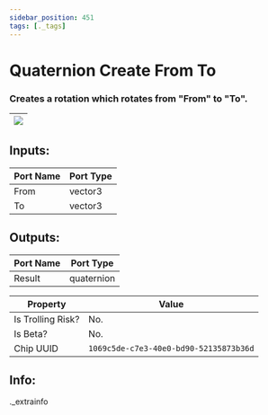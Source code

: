 ```yaml
---
sidebar_position: 451
tags: [._tags]
---
```


# Quaternion Create From To


### Creates a rotation which rotates from "From" to "To".

| ![](https://images-ext-2.discordapp.net/external/MPmIaQzlEPmgGWlgi-WxBBXt0Bjv_zWPkg1y1f_sy3s/https/www.recroomcircuits.com/image/circuit/absolute-value?width=206&height=108) |
|-----|

## Inputs:
| Port Name | Port Type |
|-----------|-----------|
| From | vector3 |
| To | vector3 |

## Outputs:
| Port Name | Port Type |
|-----------|-----------|
| Result | quaternion | 

| Property  | Value |
|-------------------|-----------|
| Is Trolling Risk? | No. |
| Is Beta? | No. |
| Chip UUID | `1069c5de-c7e3-40e0-bd90-52135873b36d` |

## Info:
._extrainfo